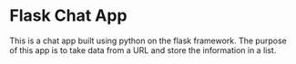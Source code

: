 # Flask Chat App

This is a chat app built using python on the flask framework. 
The purpose of this app is to take data from a URL and store the information in a list. 